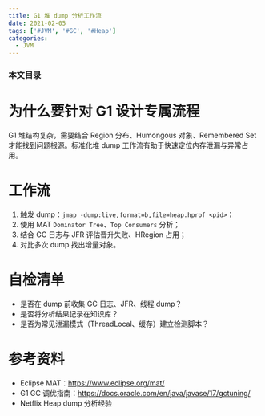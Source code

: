 ```yaml
---
title: G1 堆 dump 分析工作流
date: 2021-02-05
tags: ['#JVM', '#GC', '#Heap']
categories:
  - JVM
---
```


### 本文目录
<!-- toc -->

# 为什么要针对 G1 设计专属流程
G1 堆结构复杂，需要结合 Region 分布、Humongous 对象、Remembered Set 才能找到问题根源。标准化堆 dump 工作流有助于快速定位内存泄漏与异常占用。

# 工作流
1. 触发 dump：`jmap -dump:live,format=b,file=heap.hprof <pid>`；
2. 使用 MAT `Dominator Tree`、`Top Consumers` 分析；
3. 结合 GC 日志与 JFR 评估晋升失败、HRegion 占用；
4. 对比多次 dump 找出增量对象。

# 自检清单
- 是否在 dump 前收集 GC 日志、JFR、线程 dump？
- 是否将分析结果记录在知识库？
- 是否为常见泄漏模式（ThreadLocal、缓存）建立检测脚本？

# 参考资料
- Eclipse MAT：https://www.eclipse.org/mat/
- G1 GC 调优指南：https://docs.oracle.com/en/java/javase/17/gctuning/
- Netflix Heap dump 分析经验

